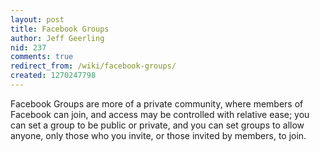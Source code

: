 ```yaml
---
layout: post
title: Facebook Groups
author: Jeff Geerling
nid: 237
comments: true
redirect_from: /wiki/facebook-groups/
created: 1270247798
---
```

<p>
	Facebook Groups are more of a private community, where members of Facebook can join, and access may be controlled with relative ease; you can set a group to be public or private, and you can set groups to allow anyone, only those who you invite, or those invited by members, to join.</p>
